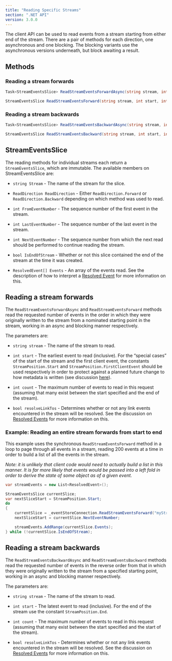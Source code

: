 ```yaml
---
title: "Reading Specific Streams"
section: ".NET API"
version: 3.0.0
---
```


The client API can be used to read events from a stream starting from either end of the stream. There are a pair of methods for each direction, one asynchronous and one blocking. The blocking variants use the asynchronous versions underneath, but block awaiting a result.

## Methods

### Reading a stream forwards

```csharp
Task<StreamEventsSlice> ReadStreamEventsForwardAsync(string stream, int start, int count, bool resolveLinkTos)
```

```csharp
StreamEventsSlice ReadStreamEventsForward(string stream, int start, int count, bool resolveLinkTos)
```

### Reading a stream backwards

```csharp
Task<StreamEventsSlice> ReadStreamEventsBackwardAsync(string stream, int start, int count, bool resolveLinkTos)
```

```csharp
StreamEventsSlice ReadStreamEventsBackward(string stream, int start, int count, bool resolveLinkTos)
```

## StreamEventsSlice

The reading methods for individual streams each return a `StreamEventsSlice`, which are immutable. The available members on StreamEventsSlice are:

- `string Stream` - The name of the stream for the slice.

- `ReadDirection ReadDirection` - Either `ReadDirection.Forward` or `ReadDirection.Backward` depending on which method was used to read.

- `int FromEventNumber` - The sequence number of the first event in the stream.

- `int LastEventNumber` - The sequence number of the last event in the stream.

- `int NextEventNumber` - The sequence number from which the next read should be performed to continue reading the stream.

- `bool IsEndOfStream` - Whether or not this slice contained the end of the stream at the time it was created.

- `ResolvedEvent[] Events` - An array of the events read. See the description of how to interpret a [Resolved Event](wiki/NET-ResolvedEvents) for more information on this.

## Reading a stream forwards

The `ReadStreamEventsForwardAsync` and `ReadStreamEventsForward` methods read the requested number of events in the order in which they were originally written to the stream from a nominated starting point in the stream, working in an async and blocking manner respectively. 

The parameters are:

- `string stream` - The name of the stream to read.

- `int start` - The earliest event to read (inclusive). For the “special cases” of the start of the stream and the first client event, the constants `StreamPosition.Start` and `StreamPosition.FirstClientEvent` should be used respectively in order to protect against a planned future change to how metadata is written (see discussion [here]()).

- `int count` - The maximum number of events to read in this request (assuming that many exist between the start specified and the end of the stream).

- `bool resolveLinkTos` - Determines whether or not any link events encountered in the stream will be resolved. See the discussion on [Resolved Events](wiki/NET-ResolvedEvents) for more information on this.

### Example: Reading an entire stream forwards from start to end

This example uses the synchronous `ReadStreamEventsForward` method in a loop to page through all events in a stream, reading 200 events at a time in order to build a list of all the events in the stream.

*Note: it is unlikely that client code would need to actually build a list in this manner. It is far more likely that events would be passed into a left fold in order to derive the state of some object as of a given event.*

```csharp
var streamEvents = new List<ResolvedEvent>();

StreamEventsSlice currentSlice;
var nextSliceStart = StreamPosition.Start;
do
{
	currentSlice = _eventStoreConnection.ReadStreamEventsForward("myStream", nextSliceStart, 200, false);
	nextSliceStart = currentSlice.NextEventNumber;

	streamEvents.AddRange(currentSlice.Events);
} while (!currentSlice.IsEndOfStream);
```

## Reading a stream backwards

The `ReadStreamEventsBackwardAsync` and `ReadStreamEventsBackward` methods read the requested number of events in the reverse order from that in which they were originally written to the stream from a specified starting point, working in an async and blocking manner respectively.

The parameters are:

- `string stream` - The name of the stream to read.

- `int start` - The latest event to read (inclusive). For the end of the stream use the constant `StreamPosition.End`.

- `int count` - The maximum number of events to read in this request (assuming that many exist between the start specified and the start of the stream).

- `bool resolveLinkTos` - Determines whether or not any link events encountered in the stream will be resolved. See the discussion on [Resolved Events](wiki/NET-ResolvedEvents) for more information on this.